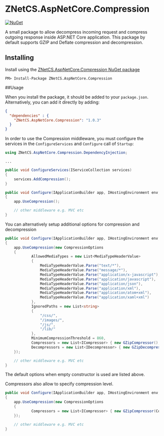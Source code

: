 # ZNetCS.AspNetCore.Compression

[![NuGet](https://img.shields.io/nuget/v/ZNetCS.AspNetCore.Compression.svg)](https://www.nuget.org/packages/ZNetCS.AspNetCore.Compression)

A small package to allow decompress incoming request and compress outgoing response inside ASP.NET Core application.
This package by default supports GZIP and Deflate compression and decompression.


## Installing 

Install using the [ZNetCS.AspNetCore.Compression NuGet package](https://www.nuget.org/packages/ZNetCS.AspNetCore.Compression)

```
PM> Install-Package ZNetCS.AspNetCore.Compression
```

##Usage 

When you install the package, it should be added to your `package.json`. Alternatively, you can add it directly by adding:


```json
{
  "dependencies" : {
    "ZNetCS.AspNetCore.Compression": "1.0.3"
  }
}
```

In order to use the Compression middleware, you must configure the services in the `ConfigureServices` and `Configure` call of `Startup`: 

```csharp
using ZNetCS.AspNetCore.Compression.DependencyInjection;
```

```
...
```

```csharp
public void ConfigureServices(IServiceCollection services)
{
    services.AddCompression();
}

public void Configure(IApplicationBuilder app, IHostingEnvironment env, ILoggerFactory loggerFactory)
{
	app.UseCompression();

	// other middleware e.g. MVC etc
}
```

You can alternatively setup additional options for compression and decompression

```csharp
public void Configure(IApplicationBuilder app, IHostingEnvironment env, ILoggerFactory loggerFactory)
{
	app.UseCompression(new CompressionOptions 
	{
			AllowedMediaTypes = new List<MediaTypeHeaderValue>
            {
                MediaTypeHeaderValue.Parse("text/*"),
                MediaTypeHeaderValue.Parse("message/*"),
                MediaTypeHeaderValue.Parse("application/x-javascript"),
                MediaTypeHeaderValue.Parse("application/javascript"),
                MediaTypeHeaderValue.Parse("application/json"),
                MediaTypeHeaderValue.Parse("application/xml"),
                MediaTypeHeaderValue.Parse("application/atom+xml"),
                MediaTypeHeaderValue.Parse("application/xaml+xml")
            },
			IgnoredPaths = new List<string>
            {
                "/css/",
                "/images/",
                "/js/",
                "/lib/"
            },
			MinimumCompressionThreshold = 860,
			Compressors = new List<ICompressor> { new GZipCompressor(), new DeflateCompressor() },
            Decompressors = new List<IDecompressor> { new GZipDecompressor(), new DeflateDecompressor() }
	});

	// other middleware e.g. MVC etc  
}
```

The default options when empty constructor is used are listed above.

Compressors also allow to specify compression level.

```csharp
public void Configure(IApplicationBuilder app, IHostingEnvironment env, ILoggerFactory loggerFactory)
{
	app.UseCompression(new CompressionOptions 
	{
			Compressors = new List<ICompressor> { new GZipCompressor(CompressionLevel.Fastest), new DeflateCompressor(CompressionLevel.Fastest) }
	});

	// other middleware e.g. MVC etc  
}
```


